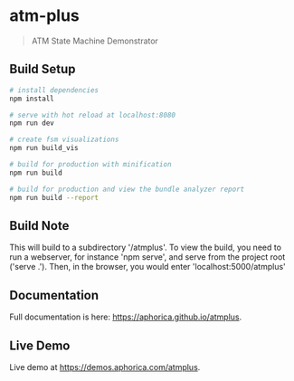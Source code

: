 # atm-plus

> ATM State Machine Demonstrator

## Build Setup

``` bash
# install dependencies
npm install

# serve with hot reload at localhost:8080
npm run dev

# create fsm visualizations
npm run build_vis

# build for production with minification
npm run build

# build for production and view the bundle analyzer report
npm run build --report
```

## Build Note
This will build to a subdirectory '/atmplus'.  To view the build, you need to
run a webserver, for instance 'npm serve', and serve from the project root ('serve .').
Then, in the browser, you would enter 'localhost:5000/atmplus'

## Documentation
Full documentation is here: https://aphorica.github.io/atmplus.

## Live Demo
Live demo at https://demos.aphorica.com/atmplus.
